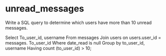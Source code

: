 # unread_messages
Write a SQL query to determine which users have more than 10 unread messages.

Select
To_user_id, username
From messages
Join users on users.user_id = messages. To_user_id
Where date_read is null
Group by to_user_id, username
Having count (to_user_id) > 10;
